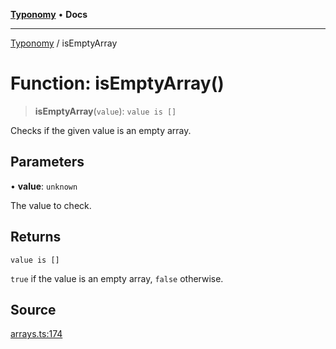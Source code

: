 [**Typonomy**](../README.md) • **Docs**

***

[Typonomy](../globals.md) / isEmptyArray

# Function: isEmptyArray()

> **isEmptyArray**(`value`): `value is []`

Checks if the given value is an empty array.

## Parameters

• **value**: `unknown`

The value to check.

## Returns

`value is []`

`true` if the value is an empty array, `false` otherwise.

## Source

[arrays.ts:174](https://github.com/softcraft-development/typonomy/blob/5469316e6ff7a55df7069c91f81292468fab4b62/src/arrays.ts#L174)
